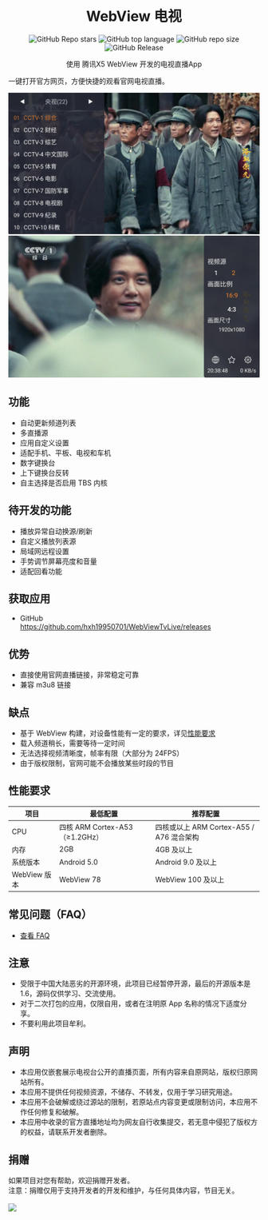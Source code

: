 <div align="center">
    <h1>WebView 电视</h1>
<div align="center">

![GitHub Repo stars](https://img.shields.io/github/stars/hxh19950701/WebViewTvLive)
![GitHub top language](https://img.shields.io/github/languages/top/hxh19950701/WebViewTvLive)
![GitHub repo size](https://img.shields.io/github/repo-size/hxh19950701/WebViewTvLive)
![GitHub Release](https://img.shields.io/github/v/release/hxh19950701/WebViewTvLive)

</div>
    <p>使用 腾讯X5 WebView 开发的电视直播App</p>
</div>
    <p>一键打开官方网页，方便快捷的观看官网电视直播。</p>

<img src="./images/image_9.jpg"/>
<br/>
<img src="./images/image_10.jpg"/>

## 功能
- 自动更新频道列表
- 多直播源
- 应用自定义设置
- 适配手机、平板、电视和车机
- 数字键换台
- 上下键换台反转
- 自主选择是否启用 TBS 内核

## 待开发的功能
- 播放异常自动换源/刷新
- 自定义播放列表源
- 局域网远程设置
- 手势调节屏幕亮度和音量
- 适配回看功能

## 获取应用
- GitHub <br>
https://github.com/hxh19950701/WebViewTvLive/releases <br>

## 优势
- 直接使用官网直播链接，非常稳定可靠
- 兼容 m3u8 链接

## 缺点
- 基于 WebView 构建，对设备性能有一定的要求，详见[性能要求](#性能要求)
- 载入频道稍长，需要等待一定时间
- 无法选择视频清晰度，帧率有限（大部分为 24FPS）
- 由于版权限制，官网可能不会播放某些时段的节目

## 性能要求
  | 项目         | 最低配置                       | 推荐配置                            |
  |------------|----------------------------|---------------------------------|
  | CPU        | 四核 ARM Cortex-A53（≥1.2GHz） | 四核或以上 ARM Cortex-A55 / A76 混合架构 |
  | 内存         | 2GB                       | 4GB 及以上                         |
  | 系统版本       | Android 5.0                | Android 9.0 及以上                 |
  | WebView 版本 | WebView 78                 | WebView 100 及以上                 |

## 常见问题（FAQ）
- [查看 FAQ](FAQ.md)

## 注意
- 受限于中国大陆恶劣的开源环境，此项目已经暂停开源，最后的开源版本是 1.6，源码仅供学习、交流使用。<br/>
- 对于二次打包的应用，仅限自用，或者在注明原 App 名称的情况下适度分享。<br/>
- 不要利用此项目牟利。<br/>

## 声明
- 本应用仅嵌套展示电视台公开的直播页面，所有内容来自原网站，版权归原网站所有。
- 本应用不提供任何视频资源，不储存、不转发，仅用于学习研究用途。
- 本应用不会破解或绕过源站的限制，若原站点内容变更或限制访问，本应用不作任何修复和破解。
- 本应用中收录的官方直播地址均为网友自行收集提交，若无意中侵犯了版权方的权益，请联系开发者删除。<br/>

## 捐赠
如果项目对您有帮助，欢迎捐赠开发者。<br/>
注意：捐赠仅用于支持开发者的开发和维护，与任何具体内容，节目无关。<br/>
<br/>
<img src="./images/image_5.png"/>